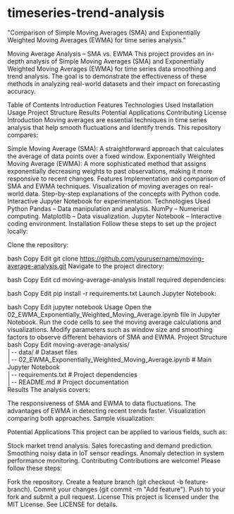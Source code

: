 # timeseries-trend-analysis
"Comparison of Simple Moving Averages (SMA) and Exponentially Weighted Moving Averages (EWMA) for time series analysis."


Moving Average Analysis – SMA vs. EWMA
This project provides an in-depth analysis of Simple Moving Averages (SMA) and Exponentially Weighted Moving Averages (EWMA) for time series data smoothing and trend analysis. The goal is to demonstrate the effectiveness of these methods in analyzing real-world datasets and their impact on forecasting accuracy.

Table of Contents
Introduction
Features
Technologies Used
Installation
Usage
Project Structure
Results
Potential Applications
Contributing
License
Introduction
Moving averages are essential techniques in time series analysis that help smooth fluctuations and identify trends. This repository compares:

Simple Moving Average (SMA): A straightforward approach that calculates the average of data points over a fixed window.
Exponentially Weighted Moving Average (EWMA): A more sophisticated method that assigns exponentially decreasing weights to past observations, making it more responsive to recent changes.
Features
Implementation and comparison of SMA and EWMA techniques.
Visualization of moving averages on real-world data.
Step-by-step explanations of the concepts with Python code.
Interactive Jupyter Notebook for experimentation.
Technologies Used
Python
Pandas – Data manipulation and analysis.
NumPy – Numerical computing.
Matplotlib – Data visualization.
Jupyter Notebook – Interactive coding environment.
Installation
Follow these steps to set up the project locally:

Clone the repository:

bash
Copy
Edit
git clone https://github.com/yourusername/moving-average-analysis.git
Navigate to the project directory:

bash
Copy
Edit
cd moving-average-analysis
Install required dependencies:

bash
Copy
Edit
pip install -r requirements.txt
Launch Jupyter Notebook:

bash
Copy
Edit
jupyter notebook
Usage
Open the 02_EWMA_Exponentially_Weighted_Moving_Average.ipynb file in Jupyter Notebook.
Run the code cells to see the moving average calculations and visualizations.
Modify parameters such as window size and smoothing factors to observe different behaviors of SMA and EWMA.
Project Structure
bash
Copy
Edit
moving-average-analysis/  
│-- data/                   # Dataset files  
│-- 02_EWMA_Exponentially_Weighted_Moving_Average.ipynb  # Main Jupyter Notebook  
│-- requirements.txt        # Project dependencies  
│-- README.md               # Project documentation  
Results
The analysis covers:

The responsiveness of SMA and EWMA to data fluctuations.
The advantages of EWMA in detecting recent trends faster.
Visualization comparing both approaches.
Sample visualization:


Potential Applications
This project can be applied to various fields, such as:

Stock market trend analysis.
Sales forecasting and demand prediction.
Smoothing noisy data in IoT sensor readings.
Anomaly detection in system performance monitoring.
Contributing
Contributions are welcome! Please follow these steps:

Fork the repository.
Create a feature branch (git checkout -b feature-branch).
Commit your changes (git commit -m "Add feature").
Push to your fork and submit a pull request.
License
This project is licensed under the MIT License. See LICENSE for details.
















